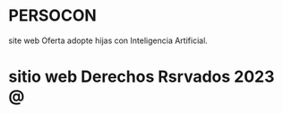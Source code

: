 # PERSOCON
site web  Oferta adopte hijas con Inteligencia Artificial.

# sitio web Derechos Rsrvados 2023 @
